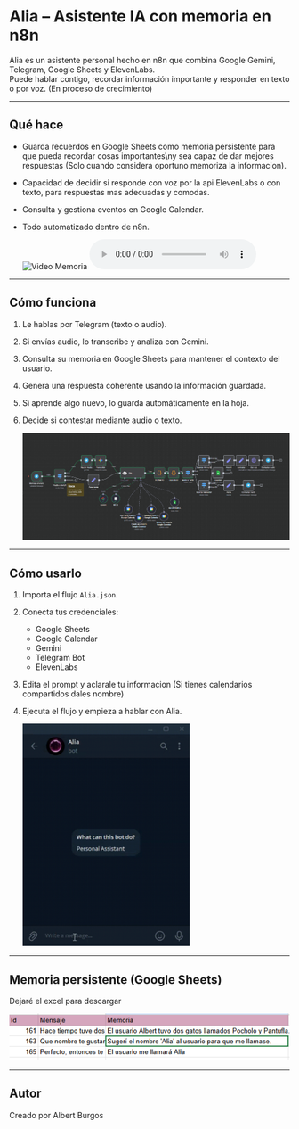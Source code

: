 # Alia – Asistente IA con memoria en n8n

Alia es un asistente personal hecho en n8n que combina Google Gemini, Telegram, Google Sheets y ElevenLabs.  
Puede hablar contigo, recordar información importante y responder en texto o por voz.
(En proceso de crecimiento)

---

## Qué hace

- Guarda recuerdos en Google Sheets como memoria persistente para que pueda recordar cosas importantes\ny sea capaz de dar mejores respuestas (Solo cuando considera oportuno memoriza la informacion).  
- Capacidad de decidir si responde con voz por la api ElevenLabs o con texto, para respuestas mas adecuadas y comodas.  
- Consulta y gestiona eventos en Google Calendar.  
- Todo automatizado dentro de n8n.

  <img src="imgs/video1.gif" alt="Video Memoria" width="300">
  <audio controls>
  <source src="imgs/data.mpga.mp3" type="audio/mpeg">
</audio>

---

## Cómo funciona

1. Le hablas por Telegram (texto o audio).  
2. Si envías audio, lo transcribe y analiza con Gemini.  
3. Consulta su memoria en Google Sheets para mantener el contexto del usuario.  
4. Genera una respuesta coherente usando la información guardada.  
5. Si aprende algo nuevo, lo guarda automáticamente en la hoja.
6. Decide si contestar mediante audio o texto.

   <img src="imgs/Captura1.PNG" alt="Imagen workflow">

---

## Cómo usarlo

1. Importa el flujo `Alia.json`.  
2. Conecta tus credenciales:
   - Google Sheets  
   - Google Calendar  
   - Gemini
   - Telegram Bot  
   - ElevenLabs  
3. Edita el prompt y aclarale tu informacion (Si tienes calendarios compartidos dales nombre)
4. Ejecuta el flujo y empieza a hablar con Alia.

   <img src="imgs/video2.gif" alt="Video Calendario" width="300">

---

## Memoria persistente (Google Sheets)

Dejaré el excel para descargar

   <img src="imgs/Captura2.PNG" alt="Imagen sheets">

---

## Autor
Creado por Albert Burgos  

